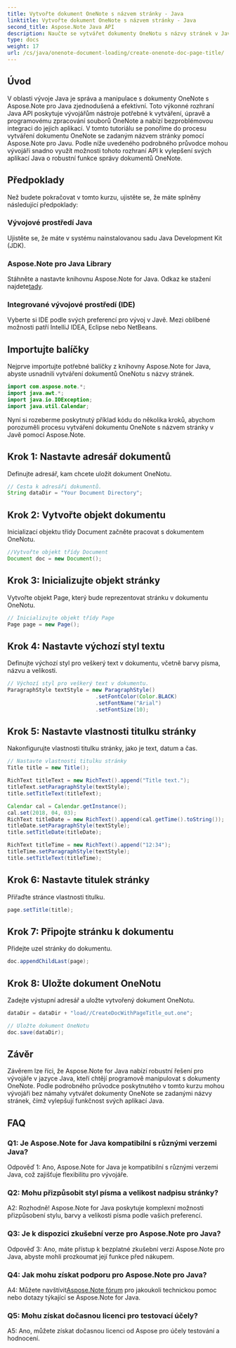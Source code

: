 ```yaml
---
title: Vytvořte dokument OneNote s názvem stránky - Java
linktitle: Vytvořte dokument OneNote s názvem stránky - Java
second_title: Aspose.Note Java API
description: Naučte se vytvářet dokumenty OneNotu s názvy stránek v Javě pomocí Aspose.Note pro Javu. Obsáhlý tutoriál s příklady kódu.
type: docs
weight: 17
url: /cs/java/onenote-document-loading/create-onenote-doc-page-title/
---
```

## Úvod

V oblasti vývoje Java je správa a manipulace s dokumenty OneNote s Aspose.Note pro Java zjednodušená a efektivní. Toto výkonné rozhraní Java API poskytuje vývojářům nástroje potřebné k vytváření, úpravě a programovému zpracování souborů OneNote a nabízí bezproblémovou integraci do jejich aplikací. V tomto tutoriálu se ponoříme do procesu vytváření dokumentu OneNote se zadaným názvem stránky pomocí Aspose.Note pro Javu. Podle níže uvedeného podrobného průvodce mohou vývojáři snadno využít možnosti tohoto rozhraní API k vylepšení svých aplikací Java o robustní funkce správy dokumentů OneNote.

## Předpoklady

Než budete pokračovat v tomto kurzu, ujistěte se, že máte splněny následující předpoklady:

### Vývojové prostředí Java

Ujistěte se, že máte v systému nainstalovanou sadu Java Development Kit (JDK).

### Aspose.Note pro Java Library

 Stáhněte a nastavte knihovnu Aspose.Note for Java. Odkaz ke stažení najdete[tady](https://releases.aspose.com/note/java/).

### Integrované vývojové prostředí (IDE)

Vyberte si IDE podle svých preferencí pro vývoj v Javě. Mezi oblíbené možnosti patří IntelliJ IDEA, Eclipse nebo NetBeans.

## Importujte balíčky

Nejprve importujte potřebné balíčky z knihovny Aspose.Note for Java, abyste usnadnili vytváření dokumentů OneNotu s názvy stránek.

```java
import com.aspose.note.*;
import java.awt.*;
import java.io.IOException;
import java.util.Calendar;
```

Nyní si rozeberme poskytnutý příklad kódu do několika kroků, abychom porozuměli procesu vytváření dokumentu OneNote s názvem stránky v Javě pomocí Aspose.Note.

## Krok 1: Nastavte adresář dokumentů

Definujte adresář, kam chcete uložit dokument OneNotu.

```java
// Cesta k adresáři dokumentů.
String dataDir = "Your Document Directory";
```

## Krok 2: Vytvořte objekt dokumentu

Inicializací objektu třídy Document začněte pracovat s dokumentem OneNotu.

```java
//Vytvořte objekt třídy Document
Document doc = new Document();
```

## Krok 3: Inicializujte objekt stránky

Vytvořte objekt Page, který bude reprezentovat stránku v dokumentu OneNotu.

```java
// Inicializujte objekt třídy Page
Page page = new Page();
```

## Krok 4: Nastavte výchozí styl textu

Definujte výchozí styl pro veškerý text v dokumentu, včetně barvy písma, názvu a velikosti.

```java
// Výchozí styl pro veškerý text v dokumentu.
ParagraphStyle textStyle = new ParagraphStyle()
                            .setFontColor(Color.BLACK)
                            .setFontName("Arial")
                            .setFontSize(10);
```

## Krok 5: Nastavte vlastnosti titulku stránky

Nakonfigurujte vlastnosti titulku stránky, jako je text, datum a čas.

```java
// Nastavte vlastnosti titulku stránky
Title title = new Title();

RichText titleText = new RichText().append("Title text.");
titleText.setParagraphStyle(textStyle);
title.setTitleText(titleText);

Calendar cal = Calendar.getInstance();
cal.set(2018, 04, 03);
RichText titleDate = new RichText().append(cal.getTime().toString());
titleDate.setParagraphStyle(textStyle);
title.setTitleDate(titleDate);

RichText titleTime = new RichText().append("12:34");
titleTime.setParagraphStyle(textStyle);
title.setTitleText(titleTime);
```

## Krok 6: Nastavte titulek stránky

Přiřaďte stránce vlastnosti titulku.

```java
page.setTitle(title);
```

## Krok 7: Připojte stránku k dokumentu

Přidejte uzel stránky do dokumentu.

```java
doc.appendChildLast(page);
```

## Krok 8: Uložte dokument OneNotu

Zadejte výstupní adresář a uložte vytvořený dokument OneNotu.

```java
dataDir = dataDir + "load//CreateDocWithPageTitle_out.one";

// Uložte dokument OneNotu
doc.save(dataDir);
```

## Závěr

Závěrem lze říci, že Aspose.Note for Java nabízí robustní řešení pro vývojáře v jazyce Java, kteří chtějí programově manipulovat s dokumenty OneNote. Podle podrobného průvodce poskytnutého v tomto kurzu mohou vývojáři bez námahy vytvářet dokumenty OneNote se zadanými názvy stránek, čímž vylepšují funkčnost svých aplikací Java.

## FAQ

### Q1: Je Aspose.Note for Java kompatibilní s různými verzemi Java?

Odpověď 1: Ano, Aspose.Note for Java je kompatibilní s různými verzemi Java, což zajišťuje flexibilitu pro vývojáře.

### Q2: Mohu přizpůsobit styl písma a velikost nadpisu stránky?

A2: Rozhodně! Aspose.Note for Java poskytuje komplexní možnosti přizpůsobení stylu, barvy a velikosti písma podle vašich preferencí.

### Q3: Je k dispozici zkušební verze pro Aspose.Note pro Java?

Odpověď 3: Ano, máte přístup k bezplatné zkušební verzi Aspose.Note pro Java, abyste mohli prozkoumat její funkce před nákupem.

### Q4: Jak mohu získat podporu pro Aspose.Note pro Java?

A4: Můžete navštívit[Aspose.Note fórum](https://forum.aspose.com/c/note/28) pro jakoukoli technickou pomoc nebo dotazy týkající se Aspose.Note for Java.

### Q5: Mohu získat dočasnou licenci pro testovací účely?

A5: Ano, můžete získat dočasnou licenci od Aspose pro účely testování a hodnocení.